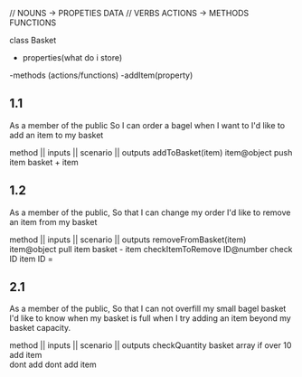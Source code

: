 // NOUNS -> PROPETIES DATA
// VERBS ACTIONS -> METHODS FUNCTIONS

class Basket
- properties(what do i store)

-methods (actions/functions)
    -addItem(property) 
## 1.1
As a member of the public
So I can order a bagel when I want to
I'd like to add an item to my basket

method              || inputs           || scenario         || outputs
addToBasket(item)      item@object          push item           basket + item
## 1.2
As a member of the public,
So that I can change my order
I'd like to remove an item from my basket

method                  || inputs           || scenario         || outputs
removeFromBasket(item)     item@object          pull item           basket - item
checkItemToRemove           ID@number           check ID            item ID = 

## 2.1 
As a member of the public,
So that I can not overfill my small bagel basket
I'd like to know when my basket is full when I try adding an item beyond my basket capacity.

method                  || inputs           || scenario         || outputs
checkQuantity               basket array        if over 10          add item    
                                                dont add            dont add item
